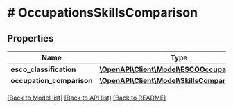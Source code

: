 # # OccupationsSkillsComparison

## Properties

Name | Type | Description | Notes
------------ | ------------- | ------------- | -------------
**esco_classification** | [**\OpenAPI\Client\Model\ESCOOccupationValue**](ESCOOccupationValue.md) |  | [optional]
**occupation_comparison** | [**\OpenAPI\Client\Model\SkillsComparisonValue**](SkillsComparisonValue.md) |  | [optional]

[[Back to Model list]](../../README.md#models) [[Back to API list]](../../README.md#endpoints) [[Back to README]](../../README.md)
